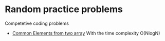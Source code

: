 # Random practice problems
Competetive coding problems

* [Common Elements from two array](15_CommonElements.java)
With the time complexity O(NlogN)
